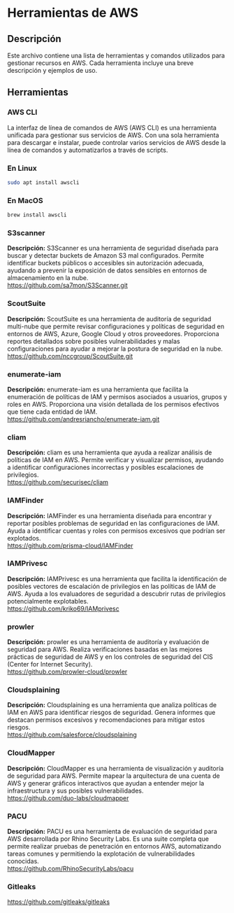 # Herramientas de AWS

## Descripción
Este archivo contiene una lista de herramientas y comandos utilizados para gestionar recursos en AWS. Cada herramienta incluye una breve descripción y ejemplos de uso.

## Herramientas

### AWS CLI
La interfaz de línea de comandos de AWS (AWS CLI) es una herramienta unificada para gestionar sus servicios de AWS. Con una sola herramienta para descargar e instalar, puede controlar varios servicios de AWS desde la línea de comandos y automatizarlos a través de scripts.
### En Linux
```bash
sudo apt install awscli
```


### En MacOS
```bash
brew install awscli
```

### S3scanner  
**Descripción:** S3Scanner es una herramienta de seguridad diseñada para buscar y detectar buckets de Amazon S3 mal configurados. Permite identificar buckets públicos o accesibles sin autorización adecuada, ayudando a prevenir la exposición de datos sensibles en entornos de almacenamiento en la nube.  
https://github.com/sa7mon/S3Scanner.git  

### ScoutSuite  
**Descripción:** ScoutSuite es una herramienta de auditoría de seguridad multi-nube que permite revisar configuraciones y políticas de seguridad en entornos de AWS, Azure, Google Cloud y otros proveedores. Proporciona reportes detallados sobre posibles vulnerabilidades y malas configuraciones para ayudar a mejorar la postura de seguridad en la nube.  
https://github.com/nccgroup/ScoutSuite.git  

### enumerate-iam  
**Descripción:** enumerate-iam es una herramienta que facilita la enumeración de políticas de IAM y permisos asociados a usuarios, grupos y roles en AWS. Proporciona una visión detallada de los permisos efectivos que tiene cada entidad de IAM.  
https://github.com/andresriancho/enumerate-iam.git  

### cliam  
**Descripción:** cliam es una herramienta que ayuda a realizar análisis de políticas de IAM en AWS. Permite verificar y visualizar permisos, ayudando a identificar configuraciones incorrectas y posibles escalaciones de privilegios.  
https://github.com/securisec/cliam  

### IAMFinder  
**Descripción:** IAMFinder es una herramienta diseñada para encontrar y reportar posibles problemas de seguridad en las configuraciones de IAM. Ayuda a identificar cuentas y roles con permisos excesivos que podrían ser explotados.  
https://github.com/prisma-cloud/IAMFinder  

### IAMPrivesc  
**Descripción:** IAMPrivesc es una herramienta que facilita la identificación de posibles vectores de escalación de privilegios en las políticas de IAM de AWS. Ayuda a los evaluadores de seguridad a descubrir rutas de privilegios potencialmente explotables.  
https://github.com/kriko69/IAMprivesc  

### prowler  
**Descripción:** prowler es una herramienta de auditoría y evaluación de seguridad para AWS. Realiza verificaciones basadas en las mejores prácticas de seguridad de AWS y en los controles de seguridad del CIS (Center for Internet Security).  
https://github.com/prowler-cloud/prowler  

### Cloudsplaining  
**Descripción:** Cloudsplaining es una herramienta que analiza políticas de IAM en AWS para identificar riesgos de seguridad. Genera informes que destacan permisos excesivos y recomendaciones para mitigar estos riesgos.  
https://github.com/salesforce/cloudsplaining  

### CloudMapper  
**Descripción:** CloudMapper es una herramienta de visualización y auditoría de seguridad para AWS. Permite mapear la arquitectura de una cuenta de AWS y generar gráficos interactivos que ayudan a entender mejor la infraestructura y sus posibles vulnerabilidades.  
https://github.com/duo-labs/cloudmapper  

### PACU  
**Descripción:** PACU es una herramienta de evaluación de seguridad para AWS desarrollada por Rhino Security Labs. Es una suite completa que permite realizar pruebas de penetración en entornos AWS, automatizando tareas comunes y permitiendo la explotación de vulnerabilidades conocidas.  
https://github.com/RhinoSecurityLabs/pacu  

### Gitleaks
https://github.com/gitleaks/gitleaks
